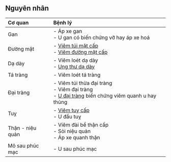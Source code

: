 ## Nguyên nhân
| Cơ quan             | Bệnh lý                                                                                                                 |
|:--------------------|:--------------------------------------------------------------------------------------------------------------------------|
| Gan                 | - Áp xe gan<div>- U gan có biến chứng vỡ hay áp xe hoá</div>                                                       |
| Đường mật         | - [Viêm túi mật cấp](Vi%C3%AAm%20tu%CC%81i%20m%C3%A2%CC%A3t%20c%C3%A2%CC%81p.md)<div>- [Viêm đường mật cấp](../Vi%C3%AAm%20%C4%91%C6%B0%E1%BB%9Dng%20m%E1%BA%ADt%20c%E1%BA%A5p.md)</div>                                                                   |
| Dạ dày            | - Viêm loét dạ dày<div>- [Ung thư dạ dày](../W7-Ung%20th%C6%B0%20d%E1%BA%A1%20d%C3%A0y,%20ung%20th%C6%B0%20th%E1%BB%B1c%20qu%E1%BA%A3n/k%20d%E1%BA%A1%20d%C3%A0y.md)</div>                                                                        |
| Tá tràng          | - Viêm loét tá tràng                                                                                                  |
| Đại tràng         | - Viêm túi thừa đại tràng<div>- Viêm đại tràng</div><div>- [U đại tràng](UNG%20TH%C6%AF%20%C4%90%E1%BA%A0I%20TR%C3%80NG.md) biến chứng viêm quanh u hay thủng</div> |
| Tuỵ                | - [Viêm tuỵ cấp](../../../../../100%20Reference%20notes/Vi%C3%AAm%20tu%E1%BB%B5%20c%E1%BA%A5p.md)<div>- U đầu tuỵ</div>                                                                                  |
| Thận - niệu quản | - Viêm đài bể thận cấp<div>- Sỏi niệu quản</div><div>- Áp xe quanh thận</div>                                    |
| Mô sau phúc mạc   | - U sau phúc mạc                                                                                                        |  

